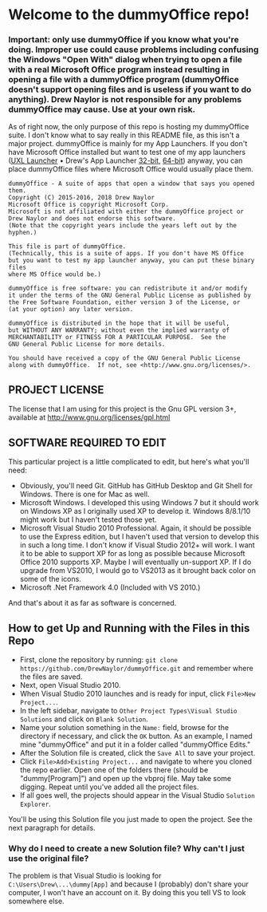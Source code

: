 # Welcome to the dummyOffice repo!

### Important: only use dummyOffice if you know what you're doing. Improper use could cause problems including confusing the Windows "Open With" dialog when trying to open a file with a real Microsoft Office program instead resulting in opening a file with a dummyOffice program (dummyOffice doesn't support opening files and is useless if you want to do anything). Drew Naylor is not responsible for any problems dummyOffice may cause. Use at your own risk.

As of right now, the only purpose of this repo is hosting my dummyOffice suite. I don't know what to say really in this README file, as this isn't a major project. dummyOffice is mainly for my App Launchers. If you don't have Microsoft Office installed but want to test one of my app launchers ([UXL Launcher](https://github.com/DrewNaylor/UXL-Launcher) &bull; Drew's App Launcher [32-bit](https://github.com/DrewNaylor/MSOfficeAppLauncherNext32), [64-bit](https://github.com/DrewNaylor/MSOfficeAppLauncherNext64)) anyway, you can place dummyOffice files where Microsoft Office would usually place them.

```
dummyOffice - A suite of apps that open a window that says you opened them.
Copyright (C) 2015-2016, 2018 Drew Naylor
Microsoft Office is copyright Microsoft Corp.
Microsoft is not affiliated with either the dummyOffice project or Drew Naylor and does not endorse this software.
(Note that the copyright years include the years left out by the hyphen.)

This file is part of dummyOffice.
(Technically, this is a suite of apps. If you don't have MS Office 
but you want to test my app launcher anyway, you can put these binary files
where MS Office would be.)

dummyOffice is free software: you can redistribute it and/or modify
it under the terms of the GNU General Public License as published by
the Free Software Foundation, either version 3 of the License, or
(at your option) any later version.

dummyOffice is distributed in the hope that it will be useful,
but WITHOUT ANY WARRANTY; without even the implied warranty of
MERCHANTABILITY or FITNESS FOR A PARTICULAR PURPOSE.  See the
GNU General Public License for more details.

You should have received a copy of the GNU General Public License
along with dummyOffice.  If not, see <http://www.gnu.org/licenses/>.
```

## PROJECT LICENSE

The license that I am using for this project is the Gnu GPL version 3+, available at <http://www.gnu.org/licenses/gpl.html>

## SOFTWARE REQUIRED TO EDIT

This particular project is a little complicated to edit, but here's what you'll need:

- Obviously, you'll need Git. GitHub has GitHub Desktop and Git Shell for Windows. There is one for Mac as well.
- Microsoft Windows. I developed this using Windows 7 but it should work on Windows XP as I originally used XP to develop it. Windows 8/8.1/10 might work but I haven't tested those yet.
- Microsoft Visual Studio 2010 Professional. Again, it should be possible to use the Express edition, but I haven't used that version to develop this in such a long time. I don't know if Visual Studio 2012+ will work. I want it to be able to support XP for as long as possible because Microsoft Office 2010 supports XP. Maybe I will eventually un-support XP. If I do upgrade from VS2010, I would go to VS2013 as it brought back color on some of the icons.
- Microsoft .Net Framework 4.0 (Included with VS 2010.)

And that's about it as far as software is concerned. 

## How to get Up and Running with the Files in this Repo



- First, clone the repository by running:    `git clone https://github.com/DrewNaylor/dummyOffice.git` and remember where the files are saved.
- Next, open Visual Studio 2010.
- When Visual Studio 2010 launches and is ready for input, click `File>New Project...`.
- In the left sidebar, navigate to `Other Project Types\Visual Studio Solutions` and click on `Blank Solution`. 
- Name your solution something in the `Name:` field, browse for the directory if necessary, and click the `OK` button. As an example, I named mine "dummyOffice" and put it in a folder called "dummyOffice Edits."
- After the Solution file is created, click the `Save All` to save your project.
- Click `File>Add>Existing Project...` and navigate to where you cloned the repo earlier. Open one of the folders there (should be "dummy[Program]") and open up the vbproj file. May take some digging. Repeat until you've added all the project files.
- If all goes well, the projects should appear in the Visual Studio `Solution Explorer`.
 
You'll be using this Solution file you just made to open the project. See the next paragraph for details.

### Why do I need to create a new Solution file? Why can't I just use the original file?

The problem is that Visual Studio is looking for `C:\Users\Drew\...\dummy[App]` and because I (probably) don't share your  computer, I won't have an account on it. By doing this you tell VS to look somewhere else.
